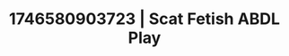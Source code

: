 ---
categories:
- AI-generated
- Morning passion
- Moonlit passion
- ASMR
- Soft domination
- Closeness kink
- Cosplay
- Eclectic erotica
image: /assets/images/1746580903723.jpg
layout: post
seo:
  description: Featured content with sensual Scat Fetish, ABDL Play. HD images available.
  keywords: Scat Fetish, ABDL Play
  og_image: /assets/images/1746580903723.jpg
  schema_type: VisualArtwork
tags:
- ABDL Play
- Scat Fetish
- '#1746580903723'
title: 1746580903723 | Scat Fetish ABDL Play
---